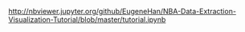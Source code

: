 http://nbviewer.jupyter.org/github/EugeneHan/NBA-Data-Extraction-Visualization-Tutorial/blob/master/tutorial.ipynb